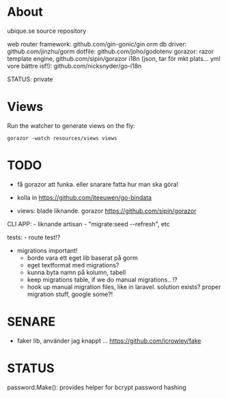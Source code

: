 # About

ubique.se source repository

web router framework: github.com/gin-gonic/gin
orm db driver: github.com/jinzhu/gorm
dotfile: github.com/joho/godotenv
gorazor: razor template engine, github.com/sipin/gorazor
i18n (json, tar för mkt plats... yml vore bättre isf!): github.com/nicksnyder/go-i18n

STATUS: private


# Views

Run the watcher to generate views on the fly:

    gorazor -watch resources/views views


# TODO

- få gorazor att funka. eller snarare fatta hur man ska göra!

- kolla in https://github.com/jteeuwen/go-bindata

- views: blade liknande. gorazor https://github.com/sipin/gorazor

CLI APP:
    - liknande artisan
    - "migrate:seed --refresh", etc


tests:
    - route test!?

- migrations important!
    - borde vara ett eget lib baserat på gorm
    - eget textformat med migrations?
    - kunna byta namn på kolumn, tabell
    - keep migrations table, if we do manual migrations.. !?
    - hook up manual migration files, like in laravel. solution exists? proper migration stuff, google some?!


# SENARE

- faker lib, använder jag knappt ... https://github.com/icrowley/fake

# STATUS

password.Make(): provides helper for bcrypt password hashing
